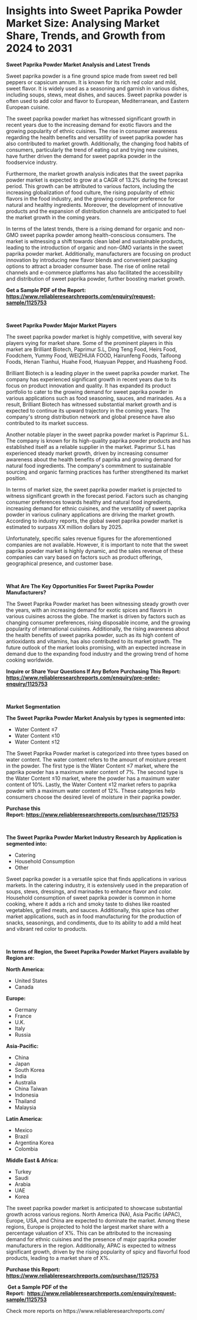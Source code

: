 <p><h1>Insights into Sweet Paprika Powder Market Size: Analysing Market Share, Trends, and Growth from 2024 to 2031</h1></p><p><strong>Sweet Paprika Powder Market Analysis and Latest Trends</strong></p>
<p><p>Sweet paprika powder is a fine ground spice made from sweet red bell peppers or capsicum annum. It is known for its rich red color and mild, sweet flavor. It is widely used as a seasoning and garnish in various dishes, including soups, stews, meat dishes, and sauces. Sweet paprika powder is often used to add color and flavor to European, Mediterranean, and Eastern European cuisine.</p><p>The sweet paprika powder market has witnessed significant growth in recent years due to the increasing demand for exotic flavors and the growing popularity of ethnic cuisines. The rise in consumer awareness regarding the health benefits and versatility of sweet paprika powder has also contributed to market growth. Additionally, the changing food habits of consumers, particularly the trend of eating out and trying new cuisines, have further driven the demand for sweet paprika powder in the foodservice industry.</p><p>Furthermore, the market growth analysis indicates that the sweet paprika powder market is expected to grow at a CAGR of 13.2% during the forecast period. This growth can be attributed to various factors, including the increasing globalization of food culture, the rising popularity of ethnic flavors in the food industry, and the growing consumer preference for natural and healthy ingredients. Moreover, the development of innovative products and the expansion of distribution channels are anticipated to fuel the market growth in the coming years.</p><p>In terms of the latest trends, there is a rising demand for organic and non-GMO sweet paprika powder among health-conscious consumers. The market is witnessing a shift towards clean label and sustainable products, leading to the introduction of organic and non-GMO variants in the sweet paprika powder market. Additionally, manufacturers are focusing on product innovation by introducing new flavor blends and convenient packaging options to attract a broader consumer base. The rise of online retail channels and e-commerce platforms has also facilitated the accessibility and distribution of sweet paprika powder, further boosting market growth.</p></p>
<p><strong>Get a Sample PDF of the Report:&nbsp; <a href="https://www.reliableresearchreports.com/enquiry/request-sample/1125753">https://www.reliableresearchreports.com/enquiry/request-sample/1125753</a></strong></p>
<p>&nbsp;</p>
<p><strong>Sweet Paprika Powder Major Market Players</strong></p>
<p><p>The sweet paprika powder market is highly competitive, with several key players vying for market share. Some of the prominent players in this market are Brilliant Biotech, Paprimur S.L, Ding Teng Food, Heirs Food, Foodchem, Yummy Food, WEIZHIJIA FOOD, Hairunfeng Foods, Taifoong Foods, Henan Tianhui, Huahe Food, Huayuan Pepper, and Huasheng Food.</p><p>Brilliant Biotech is a leading player in the sweet paprika powder market. The company has experienced significant growth in recent years due to its focus on product innovation and quality. It has expanded its product portfolio to cater to the growing demand for sweet paprika powder in various applications such as food seasoning, sauces, and marinades. As a result, Brilliant Biotech has witnessed substantial market growth and is expected to continue its upward trajectory in the coming years. The company's strong distribution network and global presence have also contributed to its market success.</p><p>Another notable player in the sweet paprika powder market is Paprimur S.L. The company is known for its high-quality paprika powder products and has established itself as a reliable supplier in the market. Paprimur S.L has experienced steady market growth, driven by increasing consumer awareness about the health benefits of paprika and growing demand for natural food ingredients. The company's commitment to sustainable sourcing and organic farming practices has further strengthened its market position.</p><p>In terms of market size, the sweet paprika powder market is projected to witness significant growth in the forecast period. Factors such as changing consumer preferences towards healthy and natural food ingredients, increasing demand for ethnic cuisines, and the versatility of sweet paprika powder in various culinary applications are driving the market growth. According to industry reports, the global sweet paprika powder market is estimated to surpass XX million dollars by 2025.</p><p>Unfortunately, specific sales revenue figures for the aforementioned companies are not available. However, it is important to note that the sweet paprika powder market is highly dynamic, and the sales revenue of these companies can vary based on factors such as product offerings, geographical presence, and customer base.</p></p>
<p>&nbsp;</p>
<p><strong>What Are The Key Opportunities For Sweet Paprika Powder Manufacturers?</strong></p>
<p><p>The Sweet Paprika Powder market has been witnessing steady growth over the years, with an increasing demand for exotic spices and flavors in various cuisines across the globe. The market is driven by factors such as changing consumer preferences, rising disposable income, and the growing popularity of international cuisines. Additionally, the rising awareness about the health benefits of sweet paprika powder, such as its high content of antioxidants and vitamins, has also contributed to its market growth. The future outlook of the market looks promising, with an expected increase in demand due to the expanding food industry and the growing trend of home cooking worldwide.</p></p>
<p><strong>Inquire or Share Your Questions If Any Before Purchasing This Report: <a href="https://www.reliableresearchreports.com/enquiry/pre-order-enquiry/1125753">https://www.reliableresearchreports.com/enquiry/pre-order-enquiry/1125753</a></strong></p>
<p>&nbsp;</p>
<p><strong>Market Segmentation</strong></p>
<p><strong>The Sweet Paprika Powder Market Analysis by types is segmented into:</strong></p>
<p><ul><li>Water Content ≤7</li><li>Water Content ≤10</li><li>Water Content ≤12</li></ul></p>
<p><p>The Sweet Paprika Powder market is categorized into three types based on water content. The water content refers to the amount of moisture present in the powder. The first type is the Water Content ≤7 market, where the paprika powder has a maximum water content of 7%. The second type is the Water Content ≤10 market, where the powder has a maximum water content of 10%. Lastly, the Water Content ≤12 market refers to paprika powder with a maximum water content of 12%. These categories help consumers choose the desired level of moisture in their paprika powder.</p></p>
<p><strong>Purchase this Report:&nbsp;<a href="https://www.reliableresearchreports.com/purchase/1125753">https://www.reliableresearchreports.com/purchase/1125753</a></strong></p>
<p>&nbsp;</p>
<p><strong>The Sweet Paprika Powder Market Industry Research by Application is segmented into:</strong></p>
<p><ul><li>Catering</li><li>Household Consumption</li><li>Other</li></ul></p>
<p><p>Sweet paprika powder is a versatile spice that finds applications in various markets. In the catering industry, it is extensively used in the preparation of soups, stews, dressings, and marinades to enhance flavor and color. Household consumption of sweet paprika powder is common in home cooking, where it adds a rich and smoky taste to dishes like roasted vegetables, grilled meats, and sauces. Additionally, this spice has other market applications, such as in food manufacturing for the production of snacks, seasonings, and condiments, due to its ability to add a mild heat and vibrant red color to products.</p></p>
<p>&nbsp;</p>
<p><strong>In terms of Region, the Sweet Paprika Powder Market Players available by Region are:</strong></p>
<p>
    <p> <strong> North America: </strong>
        <ul>
            <li>United States</li>
            <li>Canada</li>
        </ul>
        </p> 
    <p> <strong> Europe: </strong>
        <ul>
            <li>Germany</li>
            <li>France</li>
            <li>U.K.</li>
            <li>Italy</li>
            <li>Russia</li>
        </ul>
        </p> 
    <p> <strong> Asia-Pacific: </strong>
        <ul>
            <li>China</li>
            <li>Japan</li>
            <li>South Korea</li>
            <li>India</li>
            <li>Australia</li>
            <li>China Taiwan</li>
            <li>Indonesia</li>
            <li>Thailand</li>
            <li>Malaysia</li>
        </ul>
        </p> 
    <p> <strong> Latin America: </strong>
        <ul>
            <li>Mexico</li>
            <li>Brazil</li>
            <li>Argentina Korea</li>
            <li>Colombia</li>
        </ul>
        </p> 
    <p> <strong> Middle East & Africa: </strong>
        <ul>
            <li>Turkey</li>
            <li>Saudi</li>
            <li>Arabia</li>
            <li>UAE</li>
            <li>Korea</li>
        </ul>
    </p>
    </p>
<p><p>The sweet paprika powder market is anticipated to showcase substantial growth across various regions. North America (NA), Asia Pacific (APAC), Europe, USA, and China are expected to dominate the market. Among these regions, Europe is projected to hold the largest market share with a percentage valuation of X%. This can be attributed to the increasing demand for ethnic cuisines and the presence of major paprika powder manufacturers in the region. Additionally, APAC is expected to witness significant growth, driven by the rising popularity of spicy and flavorful food products, leading to a market share of X%.</p></p>
<p><strong>Purchase this Report: <a href="https://www.reliableresearchreports.com/purchase/1125753">https://www.reliableresearchreports.com/purchase/1125753</a></strong></p>
<p>&nbsp;<strong>Get a Sample PDF of the Report:&nbsp;&nbsp;<a href="https://www.reliableresearchreports.com/enquiry/request-sample/1125753">https://www.reliableresearchreports.com/enquiry/request-sample/1125753</a></strong></p>
<p><strong></strong></p>
<p>Check more reports on https://www.reliableresearchreports.com/</p>